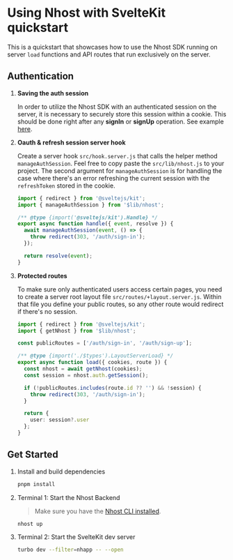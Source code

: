 # Using Nhost with SvelteKit quickstart

This is a quickstart that showcases how to use the Nhost SDK running on server `load` functions and API routes that run exclusively on the server.

## Authentication

1. **Saving the auth session**

   In order to utilize the Nhost SDK with an authenticated session on the server, it is necessary to securely store this session within a cookie. This should be done right after any **signIn** or **signUp** operation. See example [here](https://github.com/nhost/nhost/blob/main/examples/quickstarts/sveltekit/src/routes/auth/sign-in/email-password/+page.server.js).

2. **Oauth & refresh session server hook**

   Create a server hook `src/hook.server.js` that calls the helper method `manageAuthSession`. Feel free to copy paste the `src/lib/nhost.js` to your project. The second argument for `manageAuthSession` is for handling the case where there's an error refreshing the current session with the `refreshToken` stored in the cookie.

   ```typescript
   import { redirect } from '@sveltejs/kit';
   import { manageAuthSession } from '$lib/nhost';

   /** @type {import('@sveltejs/kit').Handle} */
   export async function handle({ event, resolve }) {
     await manageAuthSession(event, () => {
       throw redirect(303, '/auth/sign-in');
     });

     return resolve(event);
   }
   ```

3. **Protected routes**

   To make sure only authenticated users access certain pages, you need to create a server root layout file `src/routes/+layout.server.js`. Within that file you define your public routes, so any other route would redirect if there's no session.

   ```typescript
   import { redirect } from '@sveltejs/kit';
   import { getNhost } from '$lib/nhost';

   const publicRoutes = ['/auth/sign-in', '/auth/sign-up'];

   /** @type {import('./$types').LayoutServerLoad} */
   export async function load({ cookies, route }) {
     const nhost = await getNhost(cookies);
     const session = nhost.auth.getSession();

     if (!publicRoutes.includes(route.id ?? '') && !session) {
       throw redirect(303, '/auth/sign-in');
     }

     return {
       user: session?.user
     };
   }
   ```

## Get Started

1. Install and build dependencies

   ```sh
   pnpm install
   ```

2. Terminal 1: Start the Nhost Backend

   > Make sure you have the [Nhost CLI installed](https://docs.nhost.io/platform/cli).

   ```sh
   nhost up
   ```

3. Terminal 2: Start the SvelteKit dev server

   ```sh
   turbo dev --filter=nhapp -- --open
   ```
